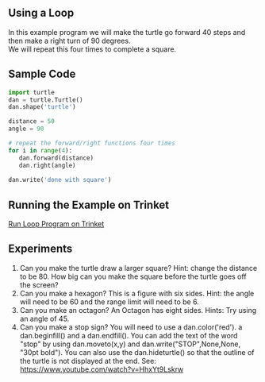 ## Using a Loop

In this example program we will make the turtle go forward 40 steps and then make a right turn of 90 degrees.  
We will repeat this four times to complete a square.


## Sample Code
```python
import turtle
dan = turtle.Turtle()
dan.shape('turtle')

distance = 50
angle = 90

# repeat the forward/right functions four times
for i in range(4):
   dan.forward(distance)
   dan.right(angle)
   
dan.write('done with square')
```

## Running the Example on Trinket

[Run Loop Program on Trinket](https://trinket.io/python/6cadd3c046)

## Experiments
1. Can you make the turtle draw a larger square?  Hint: change the distance to be 80.  How big can you make the square before the turtle goes off the screen?
2. Can you make a hexagon?  This is a figure with six sides.  Hint: the angle will need to be 60 and the range limit will need to be 6.
3. Can you make an octagon?  An Octagon has eight sides.  Hints: Try using an angle of 45.
4. Can you make a stop sign?  You will need to use a dan.color('red'). a dan.beginfill() and a dan.endfill().  You can add the text of the word "stop" by using dan.moveto(x,y) and dan.write("STOP",None,None, "30pt bold").  You can also use the dan.hideturtle() so that the outline of the turtle is not displayed at the end.  See: https://www.youtube.com/watch?v=HhxYt9Lskrw
